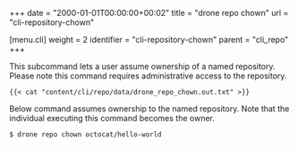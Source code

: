 +++
date = "2000-01-01T00:00:00+00:02"
title = "drone repo chown"
url = "cli-repository-chown"

[menu.cli]
  weight = 2
  identifier = "cli-repository-chown"
  parent = "cli_repo"
+++

This subcommand lets a user assume ownership of a named repository. Please note this command requires administrative access to the repository.

```text
{{< cat "content/cli/repo/data/drone_repo_chown.out.txt" >}}
```

Below command assumes ownership to the named repository. Note that the individual executing this command becomes the owner.

```text
$ drone repo chown octocat/hello-world
```
